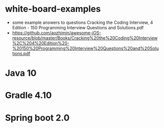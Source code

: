 # white-board-examples
- some example answers to questions Cracking the Coding Interview, 4 Edition - 150 Programming Interview Questions and Solutions.pdf
- https://github.com/aozhimin/awesome-iOS-resource/blob/master/Books/Cracking%20the%20Coding%20Interview%2C%204%20Edition%20-%20150%20Programming%20Interview%20Questions%20and%20Solutions.pdf

# Java 10
# Gradle 4.10 
# Spring boot 2.0
